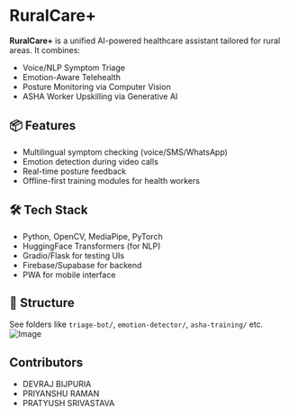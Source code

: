 # RuralCare+

**RuralCare+** is a unified AI-powered healthcare assistant tailored for rural areas. It combines:
- Voice/NLP Symptom Triage
- Emotion-Aware Telehealth
- Posture Monitoring via Computer Vision
- ASHA Worker Upskilling via Generative AI

## 📦 Features
- Multilingual symptom checking (voice/SMS/WhatsApp)
- Emotion detection during video calls
- Real-time posture feedback
- Offline-first training modules for health workers

## 🛠️ Tech Stack
- Python, OpenCV, MediaPipe, PyTorch
- HuggingFace Transformers (for NLP)
- Gradio/Flask for testing UIs
- Firebase/Supabase for backend
- PWA for mobile interface

## 📁 Structure
See folders like `triage-bot/`, `emotion-detector/`, `asha-training/` etc.![Image](https://github.com/user-attachments/assets/446474b9-ab02-4c39-b617-32d542610959)

## Contributors
- DEVRAJ BIJPURIA
- PRIYANSHU RAMAN
- PRATYUSH SRIVASTAVA

